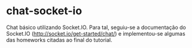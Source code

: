 # chat-socket-io
Chat básico utilizando Socket.IO. Para tal, seguiu-se a documentação do Socket.IO (http://socket.io/get-started/chat/) e implementou-se algumas das homeworks citadas ao final do tutorial. 
